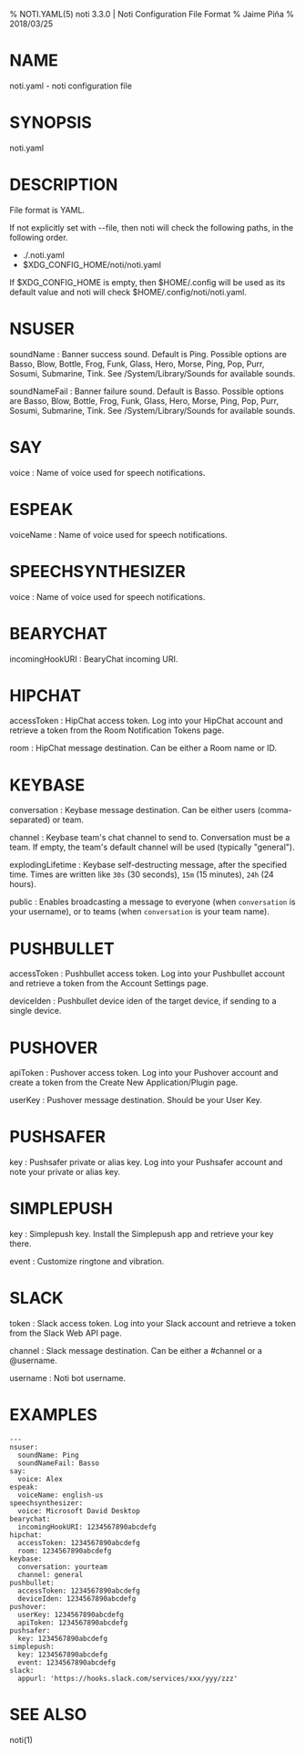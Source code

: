 % NOTI.YAML(5) noti 3.3.0 | Noti Configuration File Format
% Jaime Piña
% 2018/03/25

#  NAME

noti.yaml - noti configuration file

# SYNOPSIS

noti.yaml

# DESCRIPTION

File format is YAML.

If not explicitly set with \--file, then noti will check the following paths,
in the following order.

* ./.noti.yaml
* $XDG_CONFIG_HOME/noti/noti.yaml

If $XDG_CONFIG_HOME is empty, then $HOME/.config will be used as its default
value and noti will check $HOME/.config/noti/noti.yaml.

# NSUSER

soundName
: Banner success sound. Default is Ping. Possible options are Basso, Blow,
  Bottle, Frog, Funk, Glass, Hero, Morse, Ping, Pop, Purr, Sosumi,
  Submarine, Tink. See /System/Library/Sounds for available sounds.

soundNameFail
: Banner failure sound. Default is Basso. Possible options are Basso,
  Blow, Bottle, Frog, Funk, Glass, Hero, Morse, Ping, Pop, Purr, Sosumi,
  Submarine, Tink. See /System/Library/Sounds for available sounds.

# SAY

voice
: Name of voice used for speech notifications.

# ESPEAK

voiceName
: Name of voice used for speech notifications.

# SPEECHSYNTHESIZER

voice
: Name of voice used for speech notifications.

# BEARYCHAT

incomingHookURI
: BearyChat incoming URI.

# HIPCHAT

accessToken
: HipChat access token. Log into your HipChat account and retrieve a token
  from the Room Notification Tokens page.

room
: HipChat message destination. Can be either a Room name or ID.

# KEYBASE

conversation
: Keybase message destination. Can be either users (comma-separated) or team.

channel
: Keybase team's chat channel to send to. Conversation must be a team.
  If empty, the team's default channel will be used (typically "general").

explodingLifetime
: Keybase self-destructing message, after the specified time. Times are
  written like `30s` (30 seconds), `15m` (15 minutes), `24h` (24 hours).

public
: Enables broadcasting a message to everyone (when `conversation` is
  your username), or to teams (when `conversation` is your team name).

# PUSHBULLET

accessToken
: Pushbullet access token. Log into your Pushbullet account and retrieve a
  token from the Account Settings page.

deviceIden
: Pushbullet device iden of the target device, if sending to a single device.

# PUSHOVER

apiToken
: Pushover access token. Log into your Pushover account and create a
  token from the Create New Application/Plugin page.

userKey
: Pushover message destination. Should be your User Key.

# PUSHSAFER

key
: Pushsafer private or alias key. Log into your Pushsafer account and note
  your private or alias key.

# SIMPLEPUSH

key
: Simplepush key. Install the Simplepush app and retrieve your key there.

event
: Customize ringtone and vibration.

# SLACK

token
: Slack access token. Log into your Slack account and retrieve a token
  from the Slack Web API page.

channel
: Slack message destination. Can be either a #channel or a @username.

username
: Noti bot username.

# EXAMPLES

    ---
    nsuser:
      soundName: Ping
      soundNameFail: Basso
    say:
      voice: Alex
    espeak:
      voiceName: english-us
    speechsynthesizer:
      voice: Microsoft David Desktop
    bearychat:
      incomingHookURI: 1234567890abcdefg
    hipchat:
      accessToken: 1234567890abcdefg
      room: 1234567890abcdefg
    keybase:
      conversation: yourteam
      channel: general
    pushbullet:
      accessToken: 1234567890abcdefg
      deviceIden: 1234567890abcdefg
    pushover:
      userKey: 1234567890abcdefg
      apiToken: 1234567890abcdefg
    pushsafer:
      key: 1234567890abcdefg
    simplepush:
      key: 1234567890abcdefg
      event: 1234567890abcdefg
    slack:
      appurl: 'https://hooks.slack.com/services/xxx/yyy/zzz'

# SEE ALSO

noti(1)
